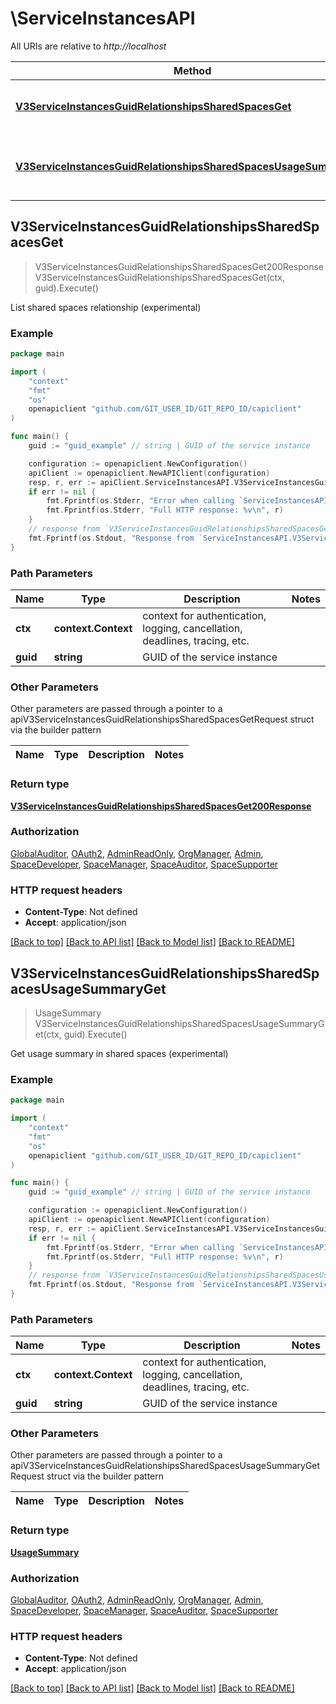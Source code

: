 # \ServiceInstancesAPI

All URIs are relative to *http://localhost*

Method | HTTP request | Description
------------- | ------------- | -------------
[**V3ServiceInstancesGuidRelationshipsSharedSpacesGet**](ServiceInstancesAPI.md#V3ServiceInstancesGuidRelationshipsSharedSpacesGet) | **Get** /v3/service_instances/{guid}/relationships/shared_spaces | List shared spaces relationship (experimental)
[**V3ServiceInstancesGuidRelationshipsSharedSpacesUsageSummaryGet**](ServiceInstancesAPI.md#V3ServiceInstancesGuidRelationshipsSharedSpacesUsageSummaryGet) | **Get** /v3/service_instances/{guid}/relationships/shared_spaces/usage_summary | Get usage summary in shared spaces (experimental)



## V3ServiceInstancesGuidRelationshipsSharedSpacesGet

> V3ServiceInstancesGuidRelationshipsSharedSpacesGet200Response V3ServiceInstancesGuidRelationshipsSharedSpacesGet(ctx, guid).Execute()

List shared spaces relationship (experimental)



### Example

```go
package main

import (
	"context"
	"fmt"
	"os"
	openapiclient "github.com/GIT_USER_ID/GIT_REPO_ID/capiclient"
)

func main() {
	guid := "guid_example" // string | GUID of the service instance

	configuration := openapiclient.NewConfiguration()
	apiClient := openapiclient.NewAPIClient(configuration)
	resp, r, err := apiClient.ServiceInstancesAPI.V3ServiceInstancesGuidRelationshipsSharedSpacesGet(context.Background(), guid).Execute()
	if err != nil {
		fmt.Fprintf(os.Stderr, "Error when calling `ServiceInstancesAPI.V3ServiceInstancesGuidRelationshipsSharedSpacesGet``: %v\n", err)
		fmt.Fprintf(os.Stderr, "Full HTTP response: %v\n", r)
	}
	// response from `V3ServiceInstancesGuidRelationshipsSharedSpacesGet`: V3ServiceInstancesGuidRelationshipsSharedSpacesGet200Response
	fmt.Fprintf(os.Stdout, "Response from `ServiceInstancesAPI.V3ServiceInstancesGuidRelationshipsSharedSpacesGet`: %v\n", resp)
}
```

### Path Parameters


Name | Type | Description  | Notes
------------- | ------------- | ------------- | -------------
**ctx** | **context.Context** | context for authentication, logging, cancellation, deadlines, tracing, etc.
**guid** | **string** | GUID of the service instance | 

### Other Parameters

Other parameters are passed through a pointer to a apiV3ServiceInstancesGuidRelationshipsSharedSpacesGetRequest struct via the builder pattern


Name | Type | Description  | Notes
------------- | ------------- | ------------- | -------------


### Return type

[**V3ServiceInstancesGuidRelationshipsSharedSpacesGet200Response**](V3ServiceInstancesGuidRelationshipsSharedSpacesGet200Response.md)

### Authorization

[GlobalAuditor](../README.md#GlobalAuditor), [OAuth2](../README.md#OAuth2), [AdminReadOnly](../README.md#AdminReadOnly), [OrgManager](../README.md#OrgManager), [Admin](../README.md#Admin), [SpaceDeveloper](../README.md#SpaceDeveloper), [SpaceManager](../README.md#SpaceManager), [SpaceAuditor](../README.md#SpaceAuditor), [SpaceSupporter](../README.md#SpaceSupporter)

### HTTP request headers

- **Content-Type**: Not defined
- **Accept**: application/json

[[Back to top]](#) [[Back to API list]](../README.md#documentation-for-api-endpoints)
[[Back to Model list]](../README.md#documentation-for-models)
[[Back to README]](../README.md)


## V3ServiceInstancesGuidRelationshipsSharedSpacesUsageSummaryGet

> UsageSummary V3ServiceInstancesGuidRelationshipsSharedSpacesUsageSummaryGet(ctx, guid).Execute()

Get usage summary in shared spaces (experimental)



### Example

```go
package main

import (
	"context"
	"fmt"
	"os"
	openapiclient "github.com/GIT_USER_ID/GIT_REPO_ID/capiclient"
)

func main() {
	guid := "guid_example" // string | GUID of the service instance

	configuration := openapiclient.NewConfiguration()
	apiClient := openapiclient.NewAPIClient(configuration)
	resp, r, err := apiClient.ServiceInstancesAPI.V3ServiceInstancesGuidRelationshipsSharedSpacesUsageSummaryGet(context.Background(), guid).Execute()
	if err != nil {
		fmt.Fprintf(os.Stderr, "Error when calling `ServiceInstancesAPI.V3ServiceInstancesGuidRelationshipsSharedSpacesUsageSummaryGet``: %v\n", err)
		fmt.Fprintf(os.Stderr, "Full HTTP response: %v\n", r)
	}
	// response from `V3ServiceInstancesGuidRelationshipsSharedSpacesUsageSummaryGet`: UsageSummary
	fmt.Fprintf(os.Stdout, "Response from `ServiceInstancesAPI.V3ServiceInstancesGuidRelationshipsSharedSpacesUsageSummaryGet`: %v\n", resp)
}
```

### Path Parameters


Name | Type | Description  | Notes
------------- | ------------- | ------------- | -------------
**ctx** | **context.Context** | context for authentication, logging, cancellation, deadlines, tracing, etc.
**guid** | **string** | GUID of the service instance | 

### Other Parameters

Other parameters are passed through a pointer to a apiV3ServiceInstancesGuidRelationshipsSharedSpacesUsageSummaryGetRequest struct via the builder pattern


Name | Type | Description  | Notes
------------- | ------------- | ------------- | -------------


### Return type

[**UsageSummary**](UsageSummary.md)

### Authorization

[GlobalAuditor](../README.md#GlobalAuditor), [OAuth2](../README.md#OAuth2), [AdminReadOnly](../README.md#AdminReadOnly), [OrgManager](../README.md#OrgManager), [Admin](../README.md#Admin), [SpaceDeveloper](../README.md#SpaceDeveloper), [SpaceManager](../README.md#SpaceManager), [SpaceAuditor](../README.md#SpaceAuditor), [SpaceSupporter](../README.md#SpaceSupporter)

### HTTP request headers

- **Content-Type**: Not defined
- **Accept**: application/json

[[Back to top]](#) [[Back to API list]](../README.md#documentation-for-api-endpoints)
[[Back to Model list]](../README.md#documentation-for-models)
[[Back to README]](../README.md)

